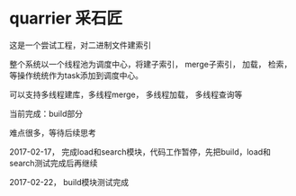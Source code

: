 
# quarrier 采石匠

这是一个尝试工程，对二进制文件建索引

整个系统以一个线程池为调度中心，将建子索引， merge子索引， 加载， 检索，等操作统统作为task添加到调度中心。

可以支持多线程建库，多线程merge， 多线程加载， 多线程查询等

当前完成：build部分

难点很多，等待后续思考

2017-02-17， 完成load和search模块，代码工作暂停，先把build，load和search测试完成后再继续

2017-02-22， build模块测试完成
